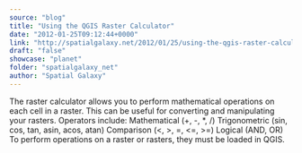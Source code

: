 ```yaml
---
source: "blog"
title: "Using the QGIS Raster Calculator"
date: "2012-01-25T09:12:44+0000"
link: "http://spatialgalaxy.net/2012/01/25/using-the-qgis-raster-calculator/"
draft: "false"
showcase: "planet"
folder: "spatialgalaxy_net"
author: "Spatial Galaxy"
---
```


The raster calculator allows you to perform mathematical operations on each cell in a raster. This can be useful for converting and manipulating your rasters. Operators include:
  Mathematical (+, -, *, /)
  Trigonometric (sin, cos, tan, asin, acos, atan)
    Comparison (&lt;, &gt;, =, &lt;=, &gt;=)
  Logical (AND, OR)
  To perform operations on a raster or rasters, they must be loaded in QGIS.
